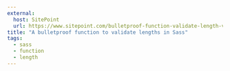 ```yaml
---
external:
  host: SitePoint
  url: https://www.sitepoint.com/bulletproof-function-validate-length-values-sass/
title: "A bulletproof function to validate lengths in Sass"
tags:
  - sass
  - function
  - length
---
```

